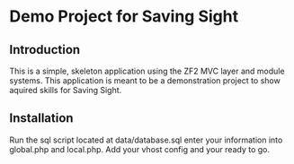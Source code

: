 Demo Project for Saving Sight
=======================

Introduction
------------
This is a simple, skeleton application using the ZF2 MVC layer and module
systems. This application is meant to be a demonstration project to show
aquired skills for Saving Sight.


Installation
------------
Run the sql script located at  data/database.sql enter your information
into global.php and local.php. Add your vhost config and your ready to go.